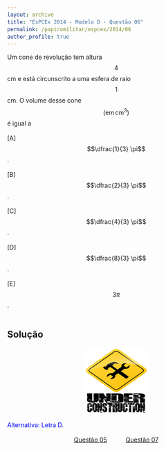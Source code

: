 ```yaml
---
layout: archive
title: "EsPCEx 2014 - Modelo D - Questão 06"
permalink: /papiromilitar/espcex/2014/06
author_profile: true
---
```


Um cone de revolução tem altura $$4$$ cm e está circunscrito a uma esfera de raio $$1$$ cm. O volume desse cone $$\left( \mbox{em} \, \mbox{cm}^{3} \right)$$ é igual a <br /><br />
[A] $$\dfrac{1}{3} \pi$$. <br /><br />
[B] $$\dfrac{2}{3} \pi$$. <br /><br />
[C] $$\dfrac{4}{3} \pi$$. <br /><br />
[D] $$\dfrac{8}{3} \pi$$. <br /><br />
[E] $$3 \pi$$. <br><br>

## Solução

<center>
<img src="/images/construcao.png" height="150px" width="150px">
</center>
<br />
<font color="blue">Alternativa: Letra D.</font> <br /><br />
<center>
<a href="/papiromilitar/espcex/2014/05">Questão 05</a> &nbsp;&nbsp;&nbsp;&nbsp;&nbsp;&nbsp;&nbsp;&nbsp;&nbsp; <a href="/papiromilitar/espcex/2014/07">Questão 07</a>
</center>
